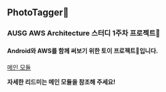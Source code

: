 ## PhotoTagger🔖

### AUSG AWS Architecture 스터디 1주차 프로젝트🥳

#### Android와 AWS를 함께 써보기 위한 토이 프로젝트🤖입니다.

[메인 모듈](https://github.com/AUSG/aws-architecture-study-A-2019/tree/master/yebon/architecture-1)

**자세한 리드미는 메인 모듈을 참조해 주세요!**
